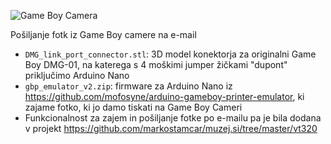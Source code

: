 ![Game Boy Camera](https://raw.githubusercontent.com/markostamcar/muzej.si/master/gb-camera/gb.jpg)

Pošiljanje fotk iz Game Boy camere na e-mail

- `DMG_link_port_connector.stl`: 3D model konektorja za originalni Game Boy DMG-01, na katerega s 4 moškimi jumper žičkami "dupont" priključimo Arduino Nano
- `gbp_emulator_v2.zip`: firmware za Arduino Nano iz https://github.com/mofosyne/arduino-gameboy-printer-emulator, ki zajame fotko, ki jo damo tiskati na Game Boy Cameri
- Funkcionalnost za zajem in pošiljanje fotke po e-mailu pa je bila dodana v projekt https://github.com/markostamcar/muzej.si/tree/master/vt320
